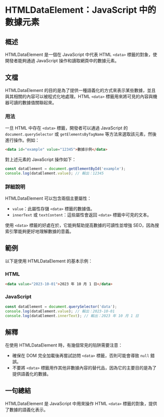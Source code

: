 <!--
Meta Description: # HTMLDataElement：JavaScript 中的數據元素 ## 概述 HTMLDataElement 是一個在 JavaScript 中代表 HTML `<data>` 標籤的對象，使開發者能夠通過 JavaScript 操作和讀取網頁中的數據元素。 ## 文檔 HTMLDataEle...
Meta Keywords: data, javascript, htmldataelement, html, value
-->

# HTMLDataElement：JavaScript 中的數據元素

## 概述
HTMLDataElement 是一個在 JavaScript 中代表 HTML `<data>` 標籤的對象，使開發者能夠通過 JavaScript 操作和讀取網頁中的數據元素。

## 文檔
HTMLDataElement 的目的是為了提供一種語義化的方式來表示某些數據，並且與其相關的內容可以被程式化地處理。HTML `<data>` 標籤用來將可見的內容與機器可讀的數據值關聯起來。

### 用法
一旦 HTML 中存在 `<data>` 標籤，開發者可以通過 JavaScript 的 `document.querySelector` 或 `getElementsByTagName` 等方法來選取該元素，然後進行操作。例如：

```html
<data id="example" value="12345">數據示例</data>
```

對上述元素的 JavaScript 操作如下：

```javascript
const dataElement = document.getElementById('example');
console.log(dataElement.value); // 輸出：12345
```

### 詳細說明
HTMLDataElement 可以包含兩個主要屬性：
- `value`：此屬性存儲 `<data>` 標籤的數據值。
- `innerText` 或 `textContent`：這些屬性會返回 `<data>` 標籤中可見的文本。

使用 `<data>` 標籤的好處在於，它能夠幫助提高數據的可讀性並增強 SEO，因為搜索引擎能夠更好地理解數據的意義。

## 範例
以下是使用 HTMLDataElement 的基本示例：

### HTML
```html
<data value="2023-10-01">2023 年 10 月 1 日</data>
```

### JavaScript
```javascript
const dataElement = document.querySelector('data');
console.log(dataElement.value); // 輸出：2023-10-01
console.log(dataElement.innerText); // 輸出：2023 年 10 月 1 日
```

## 解釋
在使用 HTMLDataElement 時，有幾個常見的陷阱需要注意：
- 確保在 DOM 完全加載後再嘗試訪問 `<data>` 標籤，否則可能會導致 `null` 錯誤。
- 不要將 `<data>` 標籤用作其他非數據內容的替代品，因為它的主要目的是為了提供語義化的數據。

## 一句總結
HTMLDataElement 是 JavaScript 中用來操作 HTML `<data>` 標籤的對象，提供了數據的語義化表示。